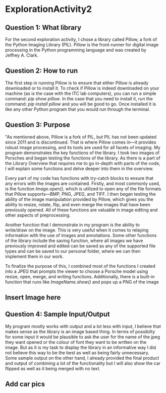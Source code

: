 # ExplorationActivity2
## Question 1: What library
For the second exploration activity, I chose a library called Pillow, a fork of the Python Imaging Library (PIL). Pillow is the front-runner for digital image processing in the Python programming language and was created by Jeffrey A. Clark.
## Question 2: How to run
The first step in running Pillow is to ensure that either Pillow is already downloaded or to install it. To check if Pillow is indeed downloaded on your machine (as is the case with the ITC lab computers), you can run a simple command: _pip show pillow_. In the case that you need to install it, run the command: _pip install pillow_ and you will be good to go. Once installed it is like any other Python program that you would run through the terminal.
## Question 3: Purpose
"As mentioned above, Pillow is a fork of PIL, but PIL has not been updated since 2011 and is discontinued. That is where Pillow comes in—it provides robust image processing, and its tools are used for all facets of imaging. My program demonstrates the key functions of the library. I took two images of Porsches and began testing the functions of the library. As there is a part of the Library Overview that requires me to go in-depth with parts of the code, I will explain some functions and delve deeper into them in the overview.

Every part of my code has functions with try-catch blocks to ensure that any errors with the images are contained. Firstly, and most commonly used, is the function _Image.open()_, which is utilized to open any of the file formats that Pillow supports—BMP, PNG, JPEG, and TIFF. I then began testing the ability of the image manipulation provided by Pillow, which gives you the ability to resize, rotate, flip, and even merge the images that have been previously opened. All of these functions are valuable in image editing and other aspects of preprocessing.

Another function that I demonstrate in my program is the ability to write/draw on the image. This is very useful when it comes to relaying information with the use of images and annotations. Some other functions of the library include the saving function, where all images we have previously improved and edited can be saved as any of the supported file types and can be saved to our personal folder, where we can then implement them in our work.

To finalize the purpose of this, I combined most of the functions I created into a JPEG that prompts the viewer to choose a Porsche model using resize, open, merge, and writing functions. Additionally, there is a built-in function that runs like _ImageName.show()_ and pops up a PNG of the image
## Insert Image here
## Question 4: Sample Input/Output
My program mostly works with output and a lot less with input, I believe that makes sense as the library is an image based thing. In terms of possibilty for some input it would be plausible to ask the user for the name of the jpeg they want opened or the colour of font they want to be written on the image. But as it is my task to display the library in an informative way I did not believe this way to be the best as well as being fairly unnecessary. Some sample output on the other hand, I already provided the final product and output of combining a lot of the functionality but I will also show the car flipped as well as it being merged with no text.
## Add car pics

